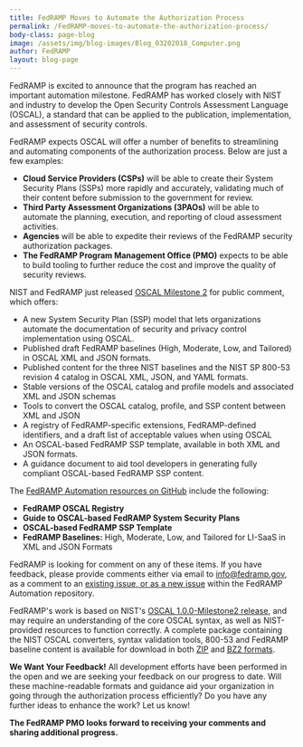 ```yaml
---
title: FedRAMP Moves to Automate the Authorization Process
permalink: /FedRAMP-moves-to-automate-the-authorization-process/
body-class: page-blog
image: /assets/img/blog-images/Blog_03202018_Computer.png
author: FedRAMP
layout: blog-page
---
```

FedRAMP is excited to announce that the program has reached an important automation milestone. FedRAMP has worked closely with NIST and industry to develop the Open Security Controls Assessment Language (OSCAL), a standard that can be applied to the publication, implementation, and assessment of security controls. 

FedRAMP expects OSCAL will offer a number of benefits to streamlining and automating components of the authorization process. Below are just a few examples:  
* **Cloud Service Providers (CSPs)** will be able to create their System Security Plans (SSPs) more rapidly and accurately, validating much of their content before submission to the government for review.
* **Third Party Assessment Organizations (3PAOs)** will be able to automate the planning, execution, and reporting of cloud assessment activities.
* **Agencies** will be able to expedite their reviews of the FedRAMP security authorization packages.
* **The FedRAMP Program Management Office (PMO)** expects to be able to build tooling to further reduce the cost and improve the quality of security reviews. 

NIST and FedRAMP just released <a href="https://github.com/usnistgov/OSCAL/releases">OSCAL Milestone 2</a> for public comment, which offers: 
* A new System Security Plan (SSP) model that lets organizations automate the documentation of security and privacy control implementation using OSCAL. 
* Published draft FedRAMP baselines (High, Moderate, Low, and Tailored) in OSCAL XML and JSON formats.
* Published content for the three NIST baselines and the NIST SP 800-53 revision 4 catalog in OSCAL XML, JSON, and YAML formats.
* Stable versions of the OSCAL catalog and profile models and associated XML and JSON schemas 
* Tools to convert the OSCAL catalog, profile, and SSP content between XML and JSON
* A registry of FedRAMP-specific extensions, FedRAMP-defined identifiers, and a draft list of acceptable values when using OSCAL
* An OSCAL-based FedRAMP SSP template, available in both XML and JSON formats.
* A guidance document to aid tool developers in generating fully compliant OSCAL-based FedRAMP SSP content.

The <a href="https://github.com/GSA/fedramp-automation">FedRAMP Automation resources on GitHub</a> include the following:
* **FedRAMP OSCAL Registry**
* **Guide to OSCAL-based FedRAMP System Security Plans**
* **OSCAL-based FedRAMP SSP Template**
* **FedRAMP Baselines:** High, Moderate, Low, and Tailored for LI-SaaS in XML and JSON Formats

FedRAMP is looking for comment on any of these items. If you have feedback, please provide comments either via email to <a href="mailto:info@fedramp.gov">info@fedramp.gov</a>, as a comment to an <a href="https://github.com/GSA/fedramp-automation/issues">existing issue, or as a new issue</a> within the FedRAMP Automation repository. 

FedRAMP's work is based on NIST's <a href="https://github.com/usnistgov/OSCAL/releases/tag/v1.0.0-milestone2">OSCAL 1.0.0-Milestone2 release</a>, and may require an understanding of the core OSCAL syntax, as well as NIST-provided resources to function correctly. A complete package containing the NIST OSCAL converters, syntax validation tools, 800-53 and FedRAMP baseline content is available for download in both <a href="https://github.com/usnistgov/OSCAL/releases/download/v1.0.0-milestone2/oscal-1.0.0-milestone2.zip">ZIP</a> and <a href="https://github.com/usnistgov/OSCAL/releases/download/v1.0.0-milestone2/oscal-1.0.0-milestone2.tar.bz2">BZ2 formats</a>. 

**We Want Your Feedback!** 
All development efforts have been performed in the open and we are seeking your feedback on our progress to date. Will these machine-readable formats and guidance aid your organization in going through the authorization process efficiently? Do you have any further ideas to enhance the work? Let us know!

**The FedRAMP PMO looks forward to receiving your comments and sharing additional progress.**
